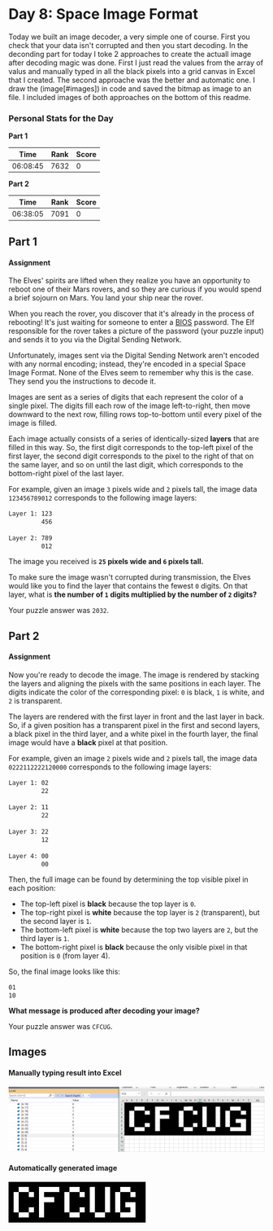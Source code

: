 # Day 8: Space Image Format
Today we built an image decoder, a very simple one of course. First you check that your data isn't corrupted and then you start decoding. In the deconding part for today I toke 2 approaches to create the actuall image after decoding magic was done. First I just read the values from the array of valus and manually typed in all the black pixels into a grid canvas in Excel that I created. The second approache was the better and automatic one. I draw the (image[#images]) in code and saved the bitmap as image to an file. I included images of both approaches on the bottom of this readme.

### Personal Stats for the Day
**Part 1**

 Time                  | Rank | Score 
-----------------------|------|-------
 06:08:45              | 7632 | 0     

**Part 2**

 Time                  | Rank | Score 
-----------------------|------|-------
 06:38:05              | 7091 | 0   

## Part 1
#### Assignment
The Elves' spirits are lifted when they realize you have an opportunity to reboot one of their Mars rovers, and so they are curious if you would spend a brief sojourn on Mars. You land your ship near the rover.

When you reach the rover, you discover that it's already in the process of rebooting! It's just waiting for someone to enter a [BIOS](https://en.wikipedia.org/wiki/BIOS) password. The Elf responsible for the rover takes a picture of the password (your puzzle input) and sends it to you via the Digital Sending Network.

Unfortunately, images sent via the Digital Sending Network aren't encoded with any normal encoding; instead, they're encoded in a special Space Image Format. None of the Elves seem to remember why this is the case. They send you the instructions to decode it.

Images are sent as a series of digits that each represent the color of a single pixel. The digits fill each row of the image left-to-right, then move downward to the next row, filling rows top-to-bottom until every pixel of the image is filled.

Each image actually consists of a series of identically-sized **layers** that are filled in this way. So, the first digit corresponds to the top-left pixel of the first layer, the second digit corresponds to the pixel to the right of that on the same layer, and so on until the last digit, which corresponds to the bottom-right pixel of the last layer.

For example, given an image `3` pixels wide and `2` pixels tall, the image data `123456789012` corresponds to the following image layers:

    Layer 1: 123
             456

    Layer 2: 789
             012

The image you received is **`25` pixels wide and `6` pixels tall.**

To make sure the image wasn't corrupted during transmission, the Elves would like you to find the layer that contains the fewest `0` digits. On that layer, what is **the number of `1` digits multiplied by the number of `2` digits?**

Your puzzle answer was `2032`.

## Part 2
#### Assignment
Now you're ready to decode the image. The image is rendered by stacking the layers and aligning the pixels with the same positions in each layer. The digits indicate the color of the corresponding pixel: `0` is black, `1` is white, and `2` is transparent.

The layers are rendered with the first layer in front and the last layer in back. So, if a given position has a transparent pixel in the first and second layers, a black pixel in the third layer, and a white pixel in the fourth layer, the final image would have a **black** pixel at that position.

For example, given an image `2` pixels wide and `2` pixels tall, the image data `0222112222120000` corresponds to the following image layers:

    Layer 1: 02
             22

    Layer 2: 11
             22

    Layer 3: 22
             12

    Layer 4: 00
             00

Then, the full image can be found by determining the top visible pixel in each position:

- The top-left pixel is **black** because the top layer is `0`.
- The top-right pixel is **white** because the top layer is `2` (transparent), but the second layer is `1`.
- The bottom-left pixel is **white** because the top two layers are `2`, but the third layer is `1`.
- The bottom-right pixel is **black** because the only visible pixel in that position is `0` (from layer 4).

So, the final image looks like this:

    01
    10

**What message is produced after decoding your image?**

Your puzzle answer was `CFCUG`.


## Images
#### Manually typing result into Excel

![Manual typed result](../../../images/AoC2019_Day8.png)


#### Automatically generated image

![Automatically generated](../../../images/AoC2019_Day8_generated.png)
